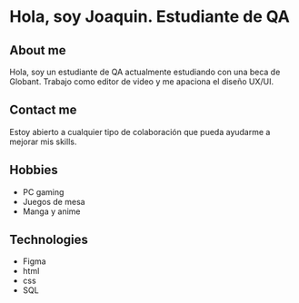 # Hola, soy Joaquin. Estudiante de QA
## About me
Hola, soy un estudiante de QA actualmente estudiando con una beca de Globant. Trabajo como editor de video y me apaciona el diseño UX/UI.
## Contact me
Estoy abierto a cualquier tipo de colaboración que pueda ayudarme a mejorar mis skills.
## Hobbies
- PC gaming
- Juegos de mesa
- Manga y anime
## Technologies
- Figma
- html
- css
- SQL
